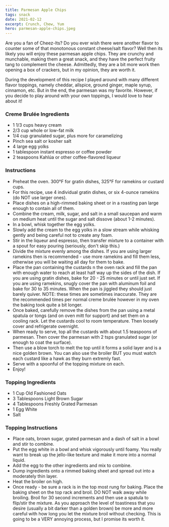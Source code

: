 ```yaml
---
title: Parmesan Apple Chips
tags: snack
date: 2021-02-12
excerpt: Crunch, Chew, Yum
hero: parmesan-apple-chips.jpeg
---
```


<v-img src="parmesan-apple-chips.jpeg" alt="parmesan apple chips" />
Are you a fan of Cheez-Its? Do you ever wish there were another flavor to 
counter some of that monotonous constant cheese/salt flavor? Well then its likely
you will enjoy these parmesan apple chips. They are crunchy and munchable, making them a 
great snack, and they have the perfect fruity tang to complement the cheese. Admittedly, they
are a bit more work then opening a box of crackers, but in my opinion, they are worth it.

During the development of this recipe I played around with many different flavor toppings, namely
cheddar, allspice, ground ginger, maple syrup, cinnamon, etc. But in the end, the parmesan was my favorite.
However, if you decide to play around with your own toppings, I would love to hear about it!

<p class="cred"> </p>

<v-row>
<div class="list-row">
    <div class="list-column-1">
       <div class="list-card ingredients">
        <h3>Creme Brulée Ingredients</h3>
          <ul>
            <li>1 1/3 cups heavy cream</li>
            <li>2/3 cup whole or low-fat milk</li>
            <li>1/4 cup granulated sugar, plus more for caramelizing</li>
            <li>Pinch sea salt or kosher salt</li>
            <li>4 large egg yolks</li>
            <li>1 tablespoon instant espresso or coffee powder</li>
            <li>2 teaspoons Kahlúa or other coffee-flavored liqueur</li>
          </ul>
        </div>
    </div>
    <div class="list-column-2">
       <div class="list-card instructions">
        <h3>Instructions</h3>
          <ul>
            <li>Preheat the oven. 300°F for gratin dishes, 325°F for ramekins or custard cups. </li>
          <li>For this recipe, use 4 individual gratin dishes, or six 4-ounce ramekins (do NOT use larger ones).</li>
          <li>Place dishes on a high-rimmed baking sheet or in a roasting pan large enough to contain all of them.</li>
          <li>Combine the cream, milk, sugar, and salt in a small saucepan and warm on medium heat until the sugar and salt dissove (about 1-2 minutes).</li>
          <li>In a bowl, whisk together the egg yolks.</li>
          <li>Slowly add the cream to the egg yolks in a slow stream while whisking gently and being careful not to create any foam.</li>
          <li>Stir in the liqueur and espresso, then transfer mixture to a container with a spout for easy pouring (seriously, don't skip this.)</li>
          <li>Divide the mixture evenly among the dishes. If you are using larger ramekins then is recommended - use more ramekins and fill them less, otherwise you will be waiting all day for them to bake.</li>
          <li>
          Place the pan containing the custards n the oven rack and fill the pan with enough water to reach at least half way up the sides of the dish. If you are using gratin dishes, bake for 20 - 25 minutes or until just set. If you are using ramekins, snugly cover the pan with aluminum foil and bake for 30 to 35 minutes. When the pan is jiggled they should just barely quiver. NOTE: these times are sometimes inaccurate. They are the recommended times per normal creme brulée however in my oven the baking took quite a bit longer.   </li>
          <li>
            Once baked, carefully remove the dishes from the pan    using a metal spatula or tongs (and on oven mitt for support) and set them on a cooling rack. Let the custards cool to room temperature. Then loosely cover and refrigerate overnight.
          </li>
          <li>When ready to serve, top all the custards with about 1.5 teaspoons of parmesan. Then cover the parmesan with 2 tsps granulated sugar (or enough to coat the surface).</li>
          <li>Then use a blow torch to melt the top until it forms a solid layer and is a nice golden brown. You can also use the broiler BUT you must watch each custard like a hawk as they burn extremly fast.</li>
          <li>Serve with a spoonful of the topping mixture on each.</li>
          <li>Enjoy!</li>
       </div>
    </div>
</div>
</v-row>
<v-row>
<div class="list-row">
    <div class="list-column-1">
       <div class="list-card ingredients">
        <h3>Topping Ingredients</h3>
          <ul>
            <li>1 Cup Old Fashioned Oats</li>
            <li>3 Tablespoons Light Brown Sugar</li>
            <li>4 Tablespoons Freshly Grated Parmesan</li>
            <li>1 Egg White</li>
            <li>Salt</li>
          </ul>
        </div>
    </div>
    <div class="list-column-2">
       <div class="list-card instructions">
        <h3>Topping Instructions</h3>
          <ul>
            <li>Place oats, brown sugar, grated parmesan and a dash of salt in a bowl and stir to combine.</li>
            <li>Put the egg white in a bowl and whisk vigorously until foamy. You really want to break up the jello-like texture and make it more into a normal liquid.</li>
            <li>Add the egg to the other ingredients and mix to combine.</li>
          <li>Dump ingredients onto a rimmed baking sheet and spread out into a moderately thin layer.</li>
          <li>Heat the broiler on high.</li>
          <li>Once ready - be sure a rack is in the top most rung for baking. Place the baking sheet on the top rack and broil. DO NOT walk away while broiling. Broil for 30 second increments and then use a spatula to flip/stir the mixture. As you approach the level of toastiness that you desire (usually a bit darker than a golden brown) be more and more careful with how long you let the mixture broil without checking. This is going to be a VERY annoying process, but I promise its worth it.</li>
       </div>
    </div>
</div>
</v-row>
